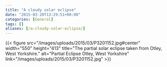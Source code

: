 ```yaml
---
title: "A cloudy solar eclipse"
date: "2015-03-20T13:29:51+00:00"
categories: [General]
tags: []
aliases: [/a-cloudy-solar-eclipse/]
---
```


{{< figure src="/images/uploads/2015/03/P3201152.jpg#center" width="550" height="413" title="The partial solar eclipse taken from Otley, West Yorkshire." alt="Partial Eclipse Otley, West Yorkshire" link="/images/uploads/2015/03/P3201152.jpg" >}}
